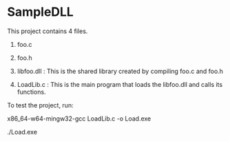 # SampleDLL
This project contains 4 files. 

1. foo.c

2. foo.h

3. libfoo.dll : This is the shared library created by compiling foo.c and foo.h

4. LoadLib.c : This is the main program that loads the libfoo.dll and calls its functions.

To test the project, run:

x86_64-w64-mingw32-gcc LoadLib.c -o Load.exe

./Load.exe
